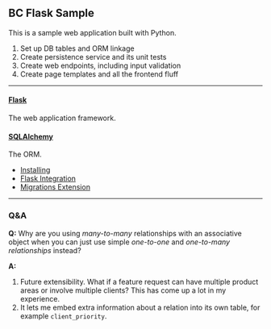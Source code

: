 ## BC Flask Sample
This is a sample web application built with Python.

1. Set up DB tables and ORM linkage
2. Create persistence service and its unit tests
3. Create web endpoints, including input validation
4. Create page templates and all the frontend fluff

---

#### [Flask](http://flask.pocoo.org/docs/0.12/quickstart/)
The web application framework.

#### [SQLAlchemy](https://www.sqlalchemy.org/)
The ORM.
- [Installing](http://docs.sqlalchemy.org/en/latest/intro.html?highlight=pip#installation-guide)
- [Flask Integration](http://flask.pocoo.org/docs/0.12/quickstart/)
- [Migrations Extension](https://flask-migrate.readthedocs.io/en/latest/)

---
### Q&A
**Q:**
Why are you using _many-to-many_ relationships with an associative object when you can just use simple _one-to-one_ and _one-to-many relationships_ instead?

**A:**
1. Future extensibility. What if a feature request can have multiple product areas or involve multiple clients? This has come up a lot in my experience.
2. It lets me embed extra information about a relation into its own table, for example `client_priority`.